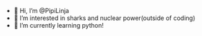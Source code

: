 - 👋 Hi, I’m @PipiLinja
- 👀 I’m interested in sharks and nuclear power(outside of coding)
- 🌱 I’m currently learning python!



<!---
PipiLinja/PipiLinja is a ✨ special ✨ repository because its `README.md` (this file) appears on your GitHub profile.
You can click the Preview link to take a look at your changes.
--->
